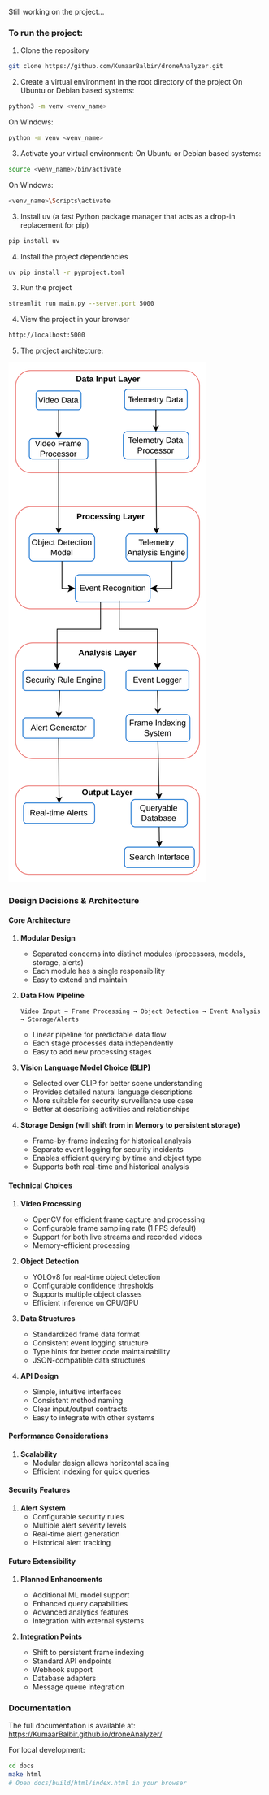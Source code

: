 Still working on the project...

### To run the project:
1. Clone the repository

```bash
git clone https://github.com/KumaarBalbir/droneAnalyzer.git
```

2. Create a virtual environment in the root directory of the project
On Ubuntu or Debian based systems:
```bash
python3 -m venv <venv_name>
```
On Windows:
```bash
python -m venv <venv_name>
```
3. Activate your virtual environment:
On Ubuntu or Debian based systems:
```bash
source <venv_name>/bin/activate
```
On Windows:
```bash
<venv_name>\Scripts\activate
```

3. Install uv (a fast Python package manager that acts as a drop-in replacement for pip)
```bash
pip install uv
```
4. Install the project dependencies

```bash
uv pip install -r pyproject.toml
```

3. Run the project
```bash 
streamlit run main.py --server.port 5000
```

4. View the project in your browser
```bash
http://localhost:5000
```

5. The project architecture:

![Project Architecture](flytbase-overall-flow.png)


### Design Decisions & Architecture

#### Core Architecture

1. **Modular Design**
   - Separated concerns into distinct modules (processors, models, storage, alerts)
   - Each module has a single responsibility
   - Easy to extend and maintain

2. **Data Flow Pipeline**
   ```
   Video Input → Frame Processing → Object Detection → Event Analysis → Storage/Alerts
   ```
   - Linear pipeline for predictable data flow
   - Each stage processes data independently
   - Easy to add new processing stages

3. **Vision Language Model Choice (BLIP)**
   - Selected over CLIP for better scene understanding
   - Provides detailed natural language descriptions
   - More suitable for security surveillance use case
   - Better at describing activities and relationships

4. **Storage Design (will shift from in Memory to persistent storage)**
   - Frame-by-frame indexing for historical analysis
   - Separate event logging for security incidents
   - Enables efficient querying by time and object type
   - Supports both real-time and historical analysis

#### Technical Choices

1. **Video Processing**
   - OpenCV for efficient frame capture and processing
   - Configurable frame sampling rate (1 FPS default)
   - Support for both live streams and recorded videos
   - Memory-efficient processing

2. **Object Detection**
   - YOLOv8 for real-time object detection
   - Configurable confidence thresholds
   - Supports multiple object classes
   - Efficient inference on CPU/GPU

3. **Data Structures**
   - Standardized frame data format
   - Consistent event logging structure
   - Type hints for better code maintainability
   - JSON-compatible data structures

4. **API Design**
   - Simple, intuitive interfaces
   - Consistent method naming
   - Clear input/output contracts
   - Easy to integrate with other systems

#### Performance Considerations

1. **Scalability**
   - Modular design allows horizontal scaling
   - Efficient indexing for quick queries


#### Security Features

1. **Alert System**
   - Configurable security rules
   - Multiple alert severity levels
   - Real-time alert generation
   - Historical alert tracking

#### Future Extensibility

1. **Planned Enhancements**
   - Additional ML model support
   - Enhanced query capabilities
   - Advanced analytics features
   - Integration with external systems

2. **Integration Points**
   - Shift to persistent frame indexing
   - Standard API endpoints
   - Webhook support
   - Database adapters
   - Message queue integration


### Documentation

The full documentation is available at: https://KumaarBalbir.github.io/droneAnalyzer/

For local development:
```bash
cd docs
make html
# Open docs/build/html/index.html in your browser
```